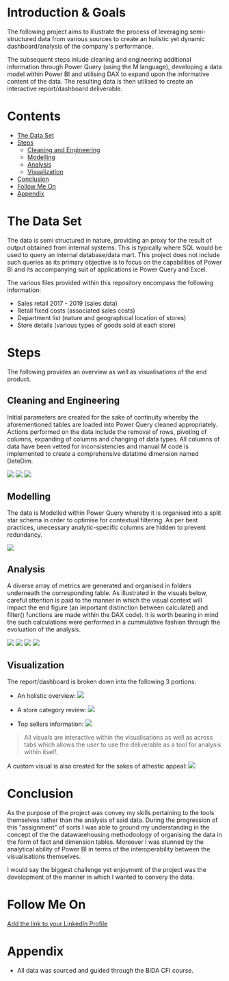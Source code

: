 # Introduction & Goals
The following project aims to illustrate the process of leveraging semi-structured data from various sources to create an holistic yet dynamic dashboard/analysis of the company's performance. 

The subsequent steps inlude cleaning and engineering additional information through Power Query (using the M language), developing a data model within Power BI and utilising DAX to expand upon the informative content of the data. The resulting data is then utilised to create an interactive report/dashboard deliverable. 

# Contents

- [The Data Set](#the-data-set)
- [Steps](#steps)
  - [Cleaning and Engineering](#cleaning-and-engineering)
  - [Modelling](#modelling)
  - [Analysis](#analysis)
  - [Visualization](#visualization)
- [Conclusion](#conclusion)
- [Follow Me On](#follow-me-on)
- [Appendix](#appendix)

# The Data Set
The data is semi structured in nature, providing an proxy for the result of output obtained from internal systems. This is typically where SQL would be used to query an internal database/data mart. This project does not include such queries as its primary objective is to focus on the capabilities of Power BI and its accompanying suit of applications ie Power Query and Excel.

The various files provided within this repository encompass the following information: 
- Sales retail 2017 - 2019 (sales data)
- Retail fixed costs (associated sales costs)
- Department list (nature and geographical location of stores)
- Store details (various types of goods sold at each store)

# Steps
The following provides an overview as well as visualisations of the end product.

## Cleaning and Engineering
Initial parameters are created for the sake of continuity whereby the aforementioned tables are loaded into Power Query cleaned appropriately. Actions performed on the data include the removal of rows, pivoting of columns, expanding of columns and changing of data types. All columns of data have been vetted for inconsistencies and manual M code is implemented to create a comprehensive datatime dimension named DateDim. 

![](/Images/SalesFactTable1.png)
![](/Images/SalesFactTable2.png)
![](/Images/DateDim.png)

## Modelling
The data is Modelled within Power Query whereby it is organised into a split star schema in order to optimise for contextual filtering. As per best practices, unecessary analytic-specific columns are hidden to prevent redundancy. 

![](/Images/DataModel.png)

## Analysis
A diverse array of metrics are generated and organised in folders underneath the corresponding table. As illustrated in the visuals below, careful attention is paid to the manner in which the visual context will impact the end figure (an important distinction between calculate() and filter() functions are made within the DAX code). It is worth bearing in mind the such calculations were performed in a cummulative fashion through the evoluation of the analysis. 

![](Images/Analysis1.png)
![](Images/Analysis2.png)
![](Images/Analysis3.png)
![](Images/Analysis4.png)

## Visualization
The report/dashboard is broken down into the following 3 portions: 
- An holistic overview: 
![](/Images/Visual1.png)

- A store category review: 
![](/Images/Visual2.png)

- Top sellers information: 
![](/Images/Visual3.png)

> All visuals are interactive within the visualisations as well as across tabs which allows the user to use the deliverable as a tool for analysis within itself. 

A custom visual is also created for the sakes of athestic appeal: 
![](/Images/Visual5.png)

# Conclusion
As the purpose of the project was convey my skills pertaining to the tools themselves rather than the analysis of said data. During the progression of this "assignment" of sorts I was able to ground my understanding in the concept of the the datawarehousing methodoology of organising the data in the form of fact and dimension tables. Moreover I was stunned by the analytical ability of Power BI in terms of the interoperability between the visualisations themselves. 

I would say the biggest challenge yet enjoyment of the project was the development of the manner in which I wanted to convery the data. 

# Follow Me On
[Add the link to your LinkedIn Profile](https://www.linkedin.com/in/jeremie-verdoodt-7832a4166)

# Appendix
- All data was sourced and guided through the BIDA CFI course. 
